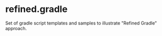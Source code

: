 # refined.gradle
Set of gradle script templates and samples to illustrate "Refined Gradle" approach.
